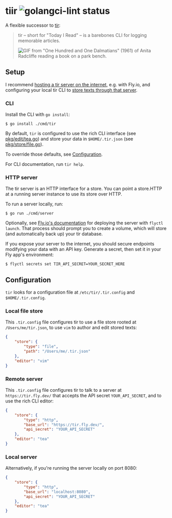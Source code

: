 # tiir ![golangci-lint status](https://github.com/lukasschwab/tiir/actions/workflows/go.yml/badge.svg?branch=main)


A flexible successor to [tir](https://github.com/lukasschwab/tir):

> tir – short for "Today I Read" – is a barebones CLI for logging memorable articles.
>
> ![GIF from "One Hundred and One Dalmatians" (1961) of Anita Radcliffe reading a book on a park bench.](https://camo.githubusercontent.com/2d251a5ede6b1cc7ac83876897c7743eadd30202f9343680b116569ee8d5367c/687474703a2f2f6c756b61737363687761622e6769746875622e696f2f696d672f72656164696e672e676966)

## Setup

I recommend [hosting a tir server on the internet](#http-server), e.g. with Fly.io, and configuring your local tir CLI to [store texts through that server](#remote-server).

### CLI

Install the CLI with `go install`:

```console
$ go install ./cmd/tir
```

By default, `tir` is configured to use the rich CLI interface (see [pkg/edit/tea.go](./pkg/edit/tea.go)) and store your data in `$HOME/.tir.json` (see [pkg/store/file.go](pkg/store/file.go)).

To override those defaults, see [Configuration](#configuration).

For CLI documentation, run `tir help`.

### HTTP server

The tir server is an HTTP interface for a store. You can point a store.HTTP at a running server instance to use its store over HTTP.

To run a server locally, run:

```console
$ go run ./cmd/server
```

Optionally, see [Fly.io's documentation](https://fly.io/docs/languages-and-frameworks/golang/) for deploying the server with `flyctl launch`. That process should prompt you to create a volume, which will store (and automatically back up) your tir database.

If you expose your server to the internet, you should secure endpoints modifying your data with an API key. Generate a secret, then set it in your Fly app's environment:

```console
$ flyctl secrets set TIR_API_SECRET=YOUR_SECRET_HERE
```

## Configuration

`tir` looks for a configuration file at `/etc/tir/.tir.config` and `$HOME/.tir.config`.

### Local file store

This `.tir.config` file configures tir to use a file store rooted at `/Users/me/tir.json`, to use `vim` to author and edit stored texts:

```json
{
    "store": {
        "type": "file",
        "path": "/Users/me/.tir.json"
    },
    "editor": "vim"
}
```

### Remote server

This `.tir.config` file configures tir to talk to a server at `https://tir.fly.dev/` that accepts the API secret `YOUR_API_SECRET`, and to use the rich CLI editor:

```json
{
    "store": {
        "type": "http",
        "base_url": "https://tir.fly.dev/",
        "api_secret": "YOUR_API_SECRET"
    },
    "editor": "tea"
}
```

### Local server

Alternatively, if you're running the server locally on port 8080:

```json
{
    "store": {
        "type": "http",
        "base_url": "localhost:8080",
        "api_secret": "YOUR_API_SECRET"
    },
    "editor": "tea"
}
